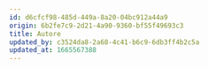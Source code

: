 ```yaml
---
id: d6cfcf98-485d-449a-8a20-04bc912a44a9
origin: 6b2fe7c9-2d21-4a90-9360-bf55f49693c3
title: Autore
updated_by: c3524da8-2a68-4c41-b6c9-6db3ff4b2c5a
updated_at: 1665567388
---
```

